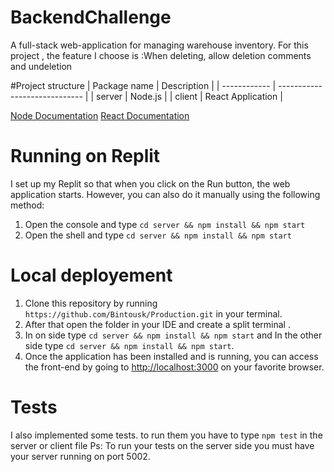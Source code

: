 # BackendChallenge

A full-stack web-application for managing warehouse inventory.
For this project , the feature I choose is :When deleting, allow deletion comments and undeletion

#Project structure
| Package name | Description                   |
| ------------ | ----------------------------- |
| server       | Node.js                       |
| client       | React Application             |

[Node Documentation](https://nodejs.org/en/)
[React Documentation](https://reactjs.org)

# Running on Replit
I set up my Replit so that when you click on the Run button, the web application starts.
However, you can also do it manually using the following method:
1) Open the console and type ```cd server && npm install && npm start```
2) Open the shell and type ```cd server && npm install && npm start```


# Local deployement
1) Clone this repository by running ```https://github.com/Bintousk/Production.git``` in your terminal.
2) After that open the folder in your IDE and create a split terminal .
3) In on side type ```cd server && npm install && npm start``` and In the other side type ```cd server && npm install && npm start```.
4) Once the application has been installed and is running, you can access the front-end by going to <http://localhost:3000> on your favorite browser.

# Tests
I also implemented some tests.
to run them you have to type ```npm test``` in the server or client file
Ps: To run your tests on the server side you must have your server running on port 5002.

